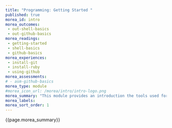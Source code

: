 ```yaml
---
title: "Programming: Getting Started "
published: true
morea_id: intro
morea_outcomes:
 - out-shell-basics
 - out-github-basics
morea_readings:
 - getting-started
 - shell-basics
 - github-basics
morea_experiences:
 - install-git
 - install-ruby
 - using-github
morea_assessments:
# - asm-github-basics
morea_type: module
#morea_icon_url: /morea/intro/intro-logo.png
morea_summary: "This module provides an introduction the tools used for programming."
morea_labels:
morea_sort_order: 1
---
```


{{page.morea_summary}}
